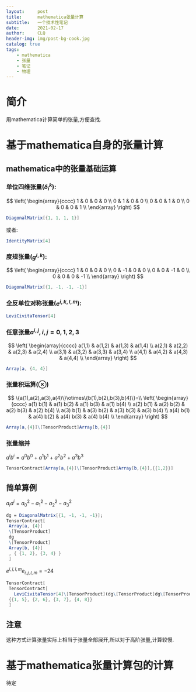 ```yaml
---
layout:     post
title:      mathematica张量计算
subtitle:   一个技术性笔记
date:       2021-02-17
author:     CLQ
header-img: img/post-bg-cook.jpg
catalog: true
tags:
    - mathematica
    - 张量
    - 笔记
    - 物理
---
```


# 简介

用mathematica计算简单的张量,方便查找.

# 基于mathematica自身的张量计算

## mathematica中的张量基础运算

### 单位四维张量($\delta_i^k$):

$$
\left(
\begin{array}{cccc}
 1 & 0 & 0 & 0 \\
 0 & 1 & 0 & 0 \\
 0 & 0 & 1 & 0 \\
 0 & 0 & 0 & 1 \\
\end{array}
\right)
$$

```mathematica
DiagonalMatrix[{1, 1, 1, 1}]
```

或者:

```mathematica
IdentityMatrix[4]
```

### 度规张量($g^{i,k}$):

$$
\left(
\begin{array}{cccc}
 1 & 0 & 0 & 0 \\
 0 & -1 & 0 & 0 \\
 0 & 0 & -1 & 0 \\
 0 & 0 & 0 & -1 \\
\end{array}
\right)
$$

```mathematica
DiagonalMatrix[{1, -1, -1, -1}]
```

### 全反单位对称张量($e^{i,k,l,m}$):

```mathematica
LeviCivitaTensor[4]
```

### 任意张量$a^{i,j},i,j=0,1,2,3$

$$
\left(
\begin{array}{cccc}
 a(1,1) & a(1,2) & a(1,3) & a(1,4) \\
 a(2,1) & a(2,2) & a(2,3) & a(2,4) \\
 a(3,1) & a(3,2) & a(3,3) & a(3,4) \\
 a(4,1) & a(4,2) & a(4,3) & a(4,4) \\
\end{array}
\right)
$$

```mathematica
Array[a, {4, 4}]
```

### 张量积运算($\otimes$)

$$
\{a(1),a(2),a(3),a(4)\}\otimes\{b(1),b(2),b(3),b(4)\}=\\
\left(
\begin{array}{cccc}
 a(1) b(1) & a(1) b(2) & a(1) b(3) & a(1) b(4) \\
 a(2) b(1) & a(2) b(2) & a(2) b(3) & a(2) b(4) \\
 a(3) b(1) & a(3) b(2) & a(3) b(3) & a(3) b(4) \\
 a(4) b(1) & a(4) b(2) & a(4) b(3) & a(4) b(4) \\
\end{array}
\right)
$$

```mathematica
Array[a,{4}]\[TensorProduct]Array[b,{4}]
```

### 张量缩并

$a^ib^i=a^0b^0+a^1b^1+a^2b^2+a^3b^3$

```mathematica
TensorContract[Array[a,{4}]\[TensorProduct]Array[b,{4}],{{1,2}}]
```


## 简单算例

$a_i a^i={a_0}^2-{a_1}^2-{a_2}^2-{a_3}^2$

```mathematica
dg = DiagonalMatrix[{1, -1, -1, -1}];
TensorContract[
 Array[a, {4}]
 \[TensorProduct]
 dg
 \[TensorProduct]
 Array[b, {4}]
 , { {1, 2}, {3, 4} }
 ]
```

$e^{i,j,l,m}e_{i,j,l,m}=-24$


```mathematica
TensorContract[
 TensorContract[
   LeviCivitaTensor[4]\[TensorProduct](dg\[TensorProduct]dg\[TensorProduct]dg\[TensorProduct]dg), {{1, 5}, {2, 7}, {3, 9}, {4, 11}}]\[TensorProduct]LeviCivitaTensor[4],
 {{1, 5}, {2, 6}, {3, 7}, {4, 8}}
 ]
```

## 注意

这种方式计算张量实际上相当于张量全部展开,所以对于高阶张量,计算较慢.

# 基于mathematica张量计算包的计算

待定